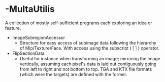 # -MultaUtilis
A collection of mostly self-sufficient programs each exploring an idea or feature.

* ImageSubregionAccessor
  - Structure for easy access of subimage data following the hierarchy of Mip/Texture/Face. With access using the subscript ( [ ] ) operator.
* FlipSectionData
  - Useful for instance when transforming an image; mirroring the image vertically, assuming each pixel's data is laid out contiguously going from left to right and not bottom to top. TGA and KTX file formats (which were the targets) are defined with the former.
